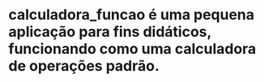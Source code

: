 # calculadora_funcao é uma pequena aplicação para fins didáticos, funcionando como uma calculadora de operações padrão.
